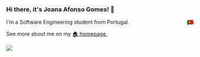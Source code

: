 ### Hi there, it's Joana Afonso Gomes! :wave:

I'm a Software Engineering student from Portugal. &nbsp;<img style="float: right"  width="18" src="https://github.com/joanafonsogomes/joanafonsogomes/blob/main/flag.png">

See more about me on my [:house: homepage.](https://joanafonsogomes.github.io/home/) 

<img align="center" src="https://github-readme-stats.vercel.app/api/pin/?username=joanafonsogomes&theme=graywhite" />

